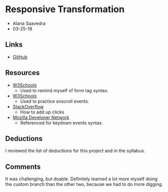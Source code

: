 # Responsive Transformation
* Alana Saavedra
* 03-25-18

## Links
* [GitHub](http://github.com/alasaave/hw_listeners_saavedra_alana)

## Resources
* [W3Schools](https://www.w3schools.com/html/html_forms.asp)
	- Used to remind myself of form tag syntax.
* [W3Schools](https://www.w3schools.com/jsref/event_onscroll.asp)
	- Used to practice onscroll events.
* [StackOverflow](https://stackoverflow.com/questions/24543628/how-to-count-mouse-clicks)
	- How to add up clicks
* [Mozilla Developer Network](https://developer.mozilla.org/en-US/docs/Web/Events/keydown)
	- Referenced for keydown events syntax.

## Deductions
I reviewed the list of deductions for this project and in the syllabus.

## Comments
It was challenging, but doable. Definitely learned a lot more myself doing the custom branch than the other two, because we had to do more digging.
